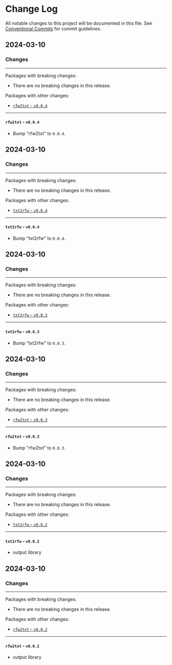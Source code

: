 # Change Log

All notable changes to this project will be documented in this file.
See [Conventional Commits](https://conventionalcommits.org) for commit guidelines.

## 2024-03-10

### Changes

---

Packages with breaking changes:

 - There are no breaking changes in this release.

Packages with other changes:

 - [`rfw2txt` - `v0.0.4`](#rfw2txt---v004)

---

#### `rfw2txt` - `v0.0.4`

 - Bump "rfw2txt" to `0.0.4`.


## 2024-03-10

### Changes

---

Packages with breaking changes:

 - There are no breaking changes in this release.

Packages with other changes:

 - [`txt2rfw` - `v0.0.4`](#txt2rfw---v004)

---

#### `txt2rfw` - `v0.0.4`

 - Bump "txt2rfw" to `0.0.4`.


## 2024-03-10

### Changes

---

Packages with breaking changes:

 - There are no breaking changes in this release.

Packages with other changes:

 - [`txt2rfw` - `v0.0.3`](#txt2rfw---v003)

---

#### `txt2rfw` - `v0.0.3`

 - Bump "txt2rfw" to `0.0.3`.


## 2024-03-10

### Changes

---

Packages with breaking changes:

 - There are no breaking changes in this release.

Packages with other changes:

 - [`rfw2txt` - `v0.0.3`](#rfw2txt---v003)

---

#### `rfw2txt` - `v0.0.3`

 - Bump "rfw2txt" to `0.0.3`.


## 2024-03-10

### Changes

---

Packages with breaking changes:

 - There are no breaking changes in this release.

Packages with other changes:

 - [`txt2rfw` - `v0.0.2`](#txt2rfw---v002)

---

#### `txt2rfw` - `v0.0.2`

 - output library


## 2024-03-10

### Changes

---

Packages with breaking changes:

 - There are no breaking changes in this release.

Packages with other changes:

 - [`rfw2txt` - `v0.0.2`](#rfw2txt---v002)

---

#### `rfw2txt` - `v0.0.2`

 - output library

